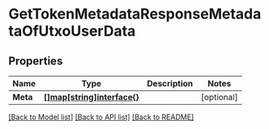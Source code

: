 # GetTokenMetadataResponseMetadataOfUtxoUserData

## Properties
Name | Type | Description | Notes
------------ | ------------- | ------------- | -------------
**Meta** | [**[]map[string]interface{}**](map[string]interface{}.md) |  | [optional] 

[[Back to Model list]](../README.md#documentation-for-models) [[Back to API list]](../README.md#documentation-for-api-endpoints) [[Back to README]](../README.md)


